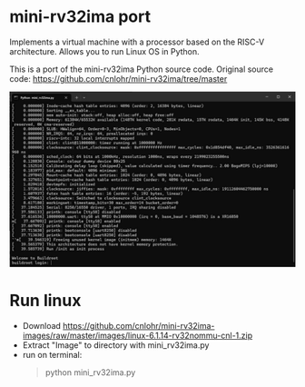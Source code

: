 # mini-rv32ima port
Implements a virtual machine with a processor based on the RISC-V architecture.
Allows you to run Linux OS in Python.

This is a port of the mini-rv32ima Python source code.
Original source code: https://github.com/cnlohr/mini-rv32ima/tree/master

![terminal](media/terminal.jpg)

# Run linux
- Download https://github.com/cnlohr/mini-rv32ima-images/raw/master/images/linux-6.1.14-rv32nommu-cnl-1.zip
- Extract "Image" to directory with mini_rv32ima.py
- run on terminal:
  > python mini_rv32ima.py